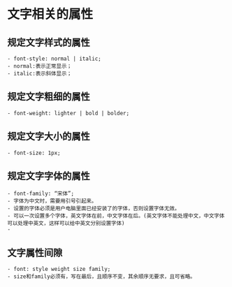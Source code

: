 # 文字相关的属性

## 规定文字样式的属性
    - font-style: normal | italic;
    - normal:表示正常显示；
    - italic:表示斜体显示；
## 规定文字粗细的属性
    - font-weight: lighter | bold | bolder;
## 规定文字大小的属性
    - font-size: 1px;
## 规定文字字体的属性
    - font-family: “宋体”;
    - 字体为中文时，需要用引号引起来。
    - 设置的字体必须是用户电脑里面已经安装了的字体，否则设置字体无效。
    - 可以一次设置多个字体，英文字体在前，中文字体在后。(英文字体不能处理中文，中文字体可以处理中英文，这样可以给中英文分别设置字体)
    -

## 文字属性间隙
    - font: style weight size family;
    - size和family必须有，写在最后，且顺序不变，其余顺序无要求，且可省略。
